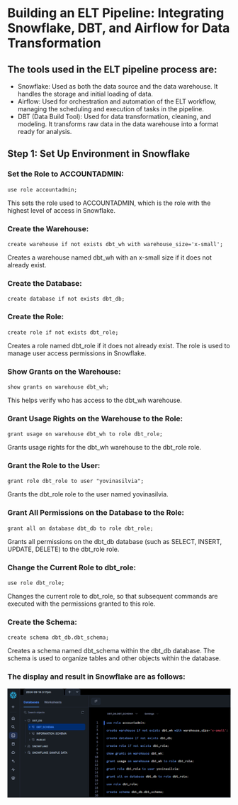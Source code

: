 # Building an ELT Pipeline: Integrating Snowflake, DBT, and Airflow for Data Transformation

## The tools used in the ELT pipeline process are:
* Snowflake: Used as both the data source and the data warehouse. It handles the storage and initial loading of data.
* Airflow: Used for orchestration and automation of the ELT workflow, managing the scheduling and execution of tasks in the pipeline.
* DBT (Data Build Tool): Used for data transformation, cleaning, and modeling. It transforms raw data in the data warehouse into a format ready for analysis.

## Step 1: Set Up Environment in Snowflake
### Set the Role to ACCOUNTADMIN:
```
use role accountadmin;
```
This sets the role used to ACCOUNTADMIN, which is the role with the highest level of access in Snowflake.
### Create the Warehouse:
```
create warehouse if not exists dbt_wh with warehouse_size='x-small'; 
```
Creates a warehouse named dbt_wh with an x-small size if it does not already exist.
### Create the Database:
```
create database if not exists dbt_db;
```
### Create the Role:
```
create role if not exists dbt_role;
```
Creates a role named dbt_role if it does not already exist. The role is used to manage user access permissions in Snowflake.
### Show Grants on the Warehouse:
```
show grants on warehouse dbt_wh;
```
This helps verify who has access to the dbt_wh warehouse.
### Grant Usage Rights on the Warehouse to the Role:
```
grant usage on warehouse dbt_wh to role dbt_role;
```
Grants usage rights for the dbt_wh warehouse to the dbt_role role.
### Grant the Role to the User:
```
grant role dbt_role to user "yovinasilvia";
```
Grants the dbt_role role to the user named yovinasilvia.
### Grant All Permissions on the Database to the Role:
```
grant all on database dbt_db to role dbt_role;
```
Grants all permissions on the dbt_db database (such as SELECT, INSERT, UPDATE, DELETE) to the dbt_role role.
### Change the Current Role to dbt_role:
```
use role dbt_role;
```
Changes the current role to dbt_role, so that subsequent commands are executed with the permissions granted to this role.
### Create the Schema:
```
create schema dbt_db.dbt_schema;
```
Creates a schema named dbt_schema within the dbt_db database. The schema is used to organize tables and other objects within the database.
### The display and result in Snowflake are as follows:
![setup-env-in-snowflake](documentations/setup-env-in-snowflake.png)






